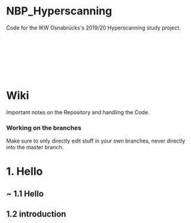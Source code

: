 # NBP_Hyperscanning
Code for the IKW Osnabrücks's 2019/20 Hyperscanning study project.



<br/><br/><br/><br/><br/><br/>
# Wiki
Important notes on the Repository and handling the Code.


### Working on the branches
Make sure to only directly edit stuff in your own branches, never directly into the master branch.


# 1. Hello

## ~ 1.1 Hello
##      1.2 introduction
